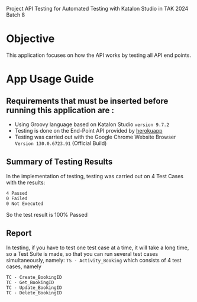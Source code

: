 Project API Testing for Automated Testing with Katalon Studio in TAK 2024 Batch 8

# **Objective**
This application focuses on how the API works by testing all API end points.

# App Usage Guide
## **Requirements that must be inserted before running this application are :**
* Using Groovy language based on Katalon Studio ```version 9.7.2```
* Testing is done on the End-Point API provided by [herokuapp](restful-booker.herokuapp.com)
* Testing was carried out with the Google Chrome Website Browser ```Version 130.0.6723.91``` (Official Build)

## **Summary of Testing Results**
In the implementation of testing, testing was carried out on 4 Test Cases with the results:
```
4 Passed
0 Failed
0 Not Executed
```
So the test result is 100% Passed

## **Report**
In testing, if you have to test one test case at a time, it will take a long time, so a Test Suite is made, so that you can run several test cases simultaneously, namely:
```TS - Activity_Booking```
which consists of 4 test cases, namely
```
TC - Create_BookingID
TC - Get_BookingID
TC - Update_BookingID
TC - Delete_BookingID
```
